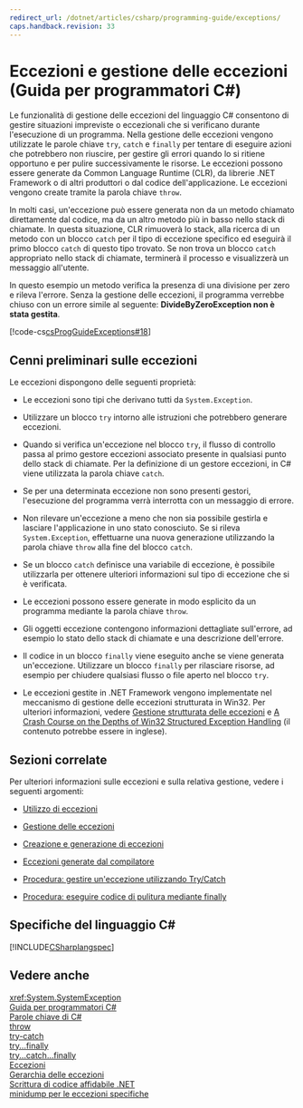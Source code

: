 ```yaml
---
redirect_url: /dotnet/articles/csharp/programming-guide/exceptions/
caps.handback.revision: 33
---
```

# Eccezioni e gestione delle eccezioni (Guida per programmatori C#)
Le funzionalità di gestione delle eccezioni del linguaggio C\# consentono di gestire situazioni impreviste o eccezionali che si verificano durante l'esecuzione di un programma.  Nella gestione delle eccezioni vengono utilizzate le parole chiave `try`, `catch` e `finally` per tentare di eseguire azioni che potrebbero non riuscire, per gestire gli errori quando lo si ritiene opportuno e per pulire successivamente le risorse.  Le eccezioni possono essere generate da Common Language Runtime \(CLR\), da librerie .NET Framework o di altri produttori o dal codice dell'applicazione.  Le eccezioni vengono create tramite la parola chiave `throw`.  
  
 In molti casi, un'eccezione può essere generata non da un metodo chiamato direttamente dal codice, ma da un altro metodo più in basso nello stack di chiamate.  In questa situazione, CLR rimuoverà lo stack, alla ricerca di un metodo con un blocco `catch` per il tipo di eccezione specifico ed eseguirà il primo blocco `catch` di questo tipo trovato.  Se non trova un blocco `catch` appropriato nello stack di chiamate, terminerà il processo e visualizzerà un messaggio all'utente.  
  
 In questo esempio un metodo verifica la presenza di una divisione per zero e rileva l'errore.  Senza la gestione delle eccezioni, il programma verrebbe chiuso con un errore simile al seguente: **DivideByZeroException non è stata gestita**.  
  
 [!code-cs[csProgGuideExceptions#18](../../../csharp/programming-guide/exceptions/codesnippet/CSharp/exceptions-and-exception-handling_1.cs)]  
  
## Cenni preliminari sulle eccezioni  
 Le eccezioni dispongono delle seguenti proprietà:  
  
-   Le eccezioni sono tipi che derivano tutti da `System.Exception`.  
  
-   Utilizzare un blocco `try` intorno alle istruzioni che potrebbero generare eccezioni.  
  
-   Quando si verifica un'eccezione nel blocco `try`, il flusso di controllo passa al primo gestore eccezioni associato presente in qualsiasi punto dello stack di chiamate.  Per la definizione di un gestore eccezioni, in C\# viene utilizzata la parola chiave `catch`.  
  
-   Se per una determinata eccezione non sono presenti gestori, l'esecuzione del programma verrà interrotta con un messaggio di errore.  
  
-   Non rilevare un'eccezione a meno che non sia possibile gestirla e lasciare l'applicazione in uno stato conosciuto.  Se si rileva `System.Exception`, effettuarne una nuova generazione utilizzando la parola chiave `throw` alla fine del blocco `catch`.  
  
-   Se un blocco `catch` definisce una variabile di eccezione, è possibile utilizzarla per ottenere ulteriori informazioni sul tipo di eccezione che si è verificata.  
  
-   Le eccezioni possono essere generate in modo esplicito da un programma mediante la parola chiave `throw`.  
  
-   Gli oggetti eccezione contengono informazioni dettagliate sull'errore, ad esempio lo stato dello stack di chiamate e una descrizione dell'errore.  
  
-   Il codice in un blocco `finally` viene eseguito anche se viene generata un'eccezione.  Utilizzare un blocco `finally` per rilasciare risorse, ad esempio per chiudere qualsiasi flusso o file aperto nel blocco `try`.  
  
-   Le eccezioni gestite in .NET Framework vengono implementate nel meccanismo di gestione delle eccezioni strutturata in Win32.  Per ulteriori informazioni, vedere [Gestione strutturata delle eccezioni](/visual-cpp/cpp/structured-exception-handling-c-cpp) e [A Crash Course on the Depths of Win32 Structured Exception Handling](http://go.microsoft.com/fwlink/?LinkId=119654) \(il contenuto potrebbe essere in inglese\).  
  
## Sezioni correlate  
 Per ulteriori informazioni sulle eccezioni e sulla relativa gestione, vedere i seguenti argomenti:  
  
-   [Utilizzo di eccezioni](../../../csharp/programming-guide/exceptions/using-exceptions.md)  
  
-   [Gestione delle eccezioni](../../../csharp/programming-guide/exceptions/exception-handling.md)  
  
-   [Creazione e generazione di eccezioni](../../../csharp/programming-guide/exceptions/creating-and-throwing-exceptions.md)  
  
-   [Eccezioni generate dal compilatore](../../../csharp/programming-guide/exceptions/compiler-generated-exceptions.md)  
  
-   [Procedura: gestire un'eccezione utilizzando Try\/Catch](../../../csharp/programming-guide/exceptions/how-to-handle-an-exception-using-try-catch.md)  
  
-   [Procedura: eseguire codice di pulitura mediante finally](../../../csharp/programming-guide/exceptions/how-to-execute-cleanup-code-using-finally.md)  
  
## Specifiche del linguaggio C\#  
 [!INCLUDE[CSharplangspec](../../../csharp/language-reference/keywords/includes/csharplangspec-md.md)]  
  
## Vedere anche  
 <xref:System.SystemException>   
 [Guida per programmatori C\#](../../../csharp/programming-guide/index.md)   
 [Parole chiave di C\#](../../../csharp/language-reference/keywords/index.md)   
 [throw](../../../csharp/language-reference/keywords/throw.md)   
 [try\-catch](../../../csharp/language-reference/keywords/try-catch.md)   
 [try...finally](../../../csharp/language-reference/keywords/try-finally.md)   
 [try...catch...finally](../../../csharp/language-reference/keywords/try-catch-finally.md)   
 [Eccezioni](../Topic/Handling%20and%20Throwing%20Exceptions.md)   
 [Gerarchia delle eccezioni](../Topic/Exception%20Hierarchy.md)   
 [Scrittura di codice affidabile .NET](http://go.microsoft.com/fwlink/?LinkId=112400)   
 [minidump per le eccezioni specifiche](http://go.microsoft.com/fwlink/?LinkId=112408)